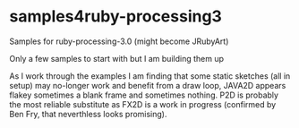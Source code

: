 # samples4ruby-processing3
Samples for ruby-processing-3.0 (might become JRubyArt)

Only a few samples to start with but I am building them up

As I work through the examples I am finding that some static sketches (all in setup) may no-longer work and benefit from a draw loop, JAVA2D appears flakey sometimes a blank frame and sometimes nothing. P2D is probably the most reliable substitute as FX2D is a work in progress (confirmed by Ben Fry, that neverthless looks promising).
